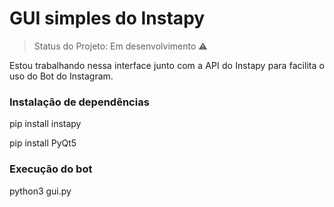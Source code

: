 # GUI simples do Instapy

> Status do Projeto: Em desenvolvimento :warning:

<p align="justify">Estou trabalhando nessa interface junto com a API do Instapy para facilita o uso do Bot do Instagram. </p>

### Instalação de dependências

<p align="justify">pip install instapy</p>
<p align="justify">pip install PyQt5</p>

### Execução do bot

<p align="justify">python3 gui.py</p>

